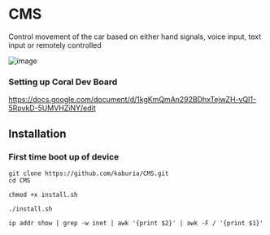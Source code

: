 # CMS

Control movement of the car based on either hand signals, voice input, text input or remotely controlled

![image](https://user-images.githubusercontent.com/88529649/211144449-fdc1ea0e-d5b2-4542-a7a4-0237eeda202b.png)

### Setting up Coral Dev Board 
https://docs.google.com/document/d/1kgKmQmAn292BDhxTejwZH-vQI1-5RpvkD-5UMVHZiNY/edit

## Installation

### First time boot up of device
```
git clone https://github.com/kaburia/CMS.git
cd CMS

chmod +x install.sh

./install.sh

ip addr show | grep -w inet | awk '{print $2}' | awk -F / '{print $1}'
```




